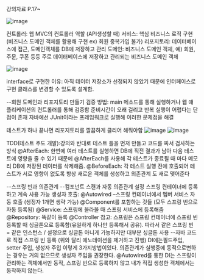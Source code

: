 ﻿강의자료 P.17~

![image](https://user-images.githubusercontent.com/121391259/211024651-33a22cb1-f662-4cc4-8b1d-8b980414e4e9.png)


컨트롤러: 웹 MVC의 컨트롤러 역할 (API생성할 때)
서비스: 핵심 비즈니스 로직 구현 (비즈니스 도메인 객체를 활용해 구현 ex) 회원 중복가입 불가) 
리포지토리: 데이터베이스에 접근, 도메인객체를 DB에 저장하고 관리
도메인: 비즈니스 도메인 객체, 예) 회원, 주문, 쿠폰 등등 주로 데이터베이스에 저장하고 관리되는 비즈니스 도메인 객체



![image](https://user-images.githubusercontent.com/121391259/211024780-746dd1a4-e8c8-43b5-a1b3-550410b88951.png)

interface로 구현한 이유: 아직 데이터 저장소가 선정되지 않았기 때문에 인터페이스로 구현 클래스를 변경할 수 있도록 설계함.



--회원 도메인과 리포지토리 만들기
검증 방법: main 메소드를 통해 실행하거나 웹 애플리케이션의 컨트롤러를 통해 검증함
준비시간이 오래 걸리고 반복 실행이 어렵다는 단점이 존재  자바에선 JUnit이라는 프레임워크로 실행해 이러한 문제점을 해결

테스트가 하나 끝나면 리포지토리를 깔끔하게 클리어 해줘야함
![image](https://user-images.githubusercontent.com/121391259/211024859-bd9513be-32e6-4ef1-a3ce-8fbc74bae717.png)
![image](https://user-images.githubusercontent.com/121391259/211024895-7c7e2a18-4dde-4902-af58-a8c8015fb12d.png)


TDD(테스트 주도 개발):강의와 반대로 테스트 틀을 먼저 만들고 코드를 짜서 검사하는 방식
@AfterEach: 한번에 여러 테스트를 실행하면 DB에 직전 결과가 남아 다음 테스트에 영향을 줄 수 있기 때문에 @AfterEach를 사용해 각 테스트가 종료될 때 마다 메모리 DB에 저장된 데이터를 삭제해줌.
@BeforeEach: 각 테스트 실행 전에 호출되어 테스트가 서로 영향이 없도록 항상 새로운 객체를 생성하고 의존관계 도 새로 맺어준다

--스프링 빈과 의존관계
--컴포넌트 스캔과 자동 의존관계 설정
스프링 컨테이너에 등록하고 계속 사용 가능
생성자 호출: @Autowired –스프링 컨테이너에서 멤버 서비스 자동 호출 (생정자 1개면 생략 가능)
@Component를 포함하는 것들 (모두 스프링 빈으로 자동 등록됨)
@Service: 스프링에 올라올 때 스프링 서비스에 등록해줌
@Repository: 똑같이 등록 
@Controller
참고: 스프링은 스프링 컨테이너에 스프링 빈 등록할 때 싱글톤으로 등록함(유일하게 하나만 등록해서 공유). 따라서 같은 스프링 빈 = 같은 인스턴스 / 설정으로 싱글톤 아니게 가능하지만 대부분 싱글톤 사용
--자바 코드로 직접 스프링 빈 등록 (위와 달리 에노테이션을 제거하고 진행)
DI에는필드주입, setter 주입, 생성자 주입 이렇게 3가지방법이있다. 의존관계가 실행중에 동적으로변하는 경우는 거의 없으므로 생성자 주입을 권장한다.
@Autowired를 통한 DI는 스프링이 관리하는 객체에서만 동작, 스프링 빈으로 등록하지 않고 내가 직접 생성한 객체에서는 동작하지 않는다.

